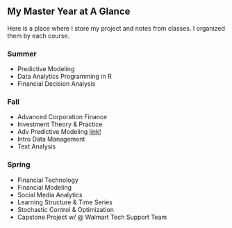 ## My Master Year at A Glance ##

Here is a place where I store my project and notes from classes. I organized them by each course.

### Summer ###

- Predictive Modeling 
- Data Analytics Programming in R
- Financial Decision Analysis

### Fall ###

- Advanced Corporation Finance
- Investment Theory & Practice
- Adv Predictive Modeling [link!](https://github.com/AmberCXX/MyMasterYear/tree/master/Fall%20-%20Adv%20Predictive%20Modeling)
- Intro Data Management
- Text Analysis

### Spring ###

- Financial Technology
- Financial Modeling
- Social Media Analytics
- Learning Structure & Time Series
- Stochastic Control & Optimization
- Capstone Project w/ @ Walmart Tech Support Team

